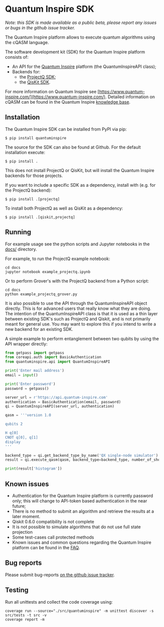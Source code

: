 # Quantum Inspire SDK

*Note: this SDK is made available as a public beta, please report any
issues or bugs in the github issue tracker.*

The Quantum Inspire platform allows to execute quantum algorithms using the cQASM language. 

The software development kit (SDK) for the Quantum Inspire platform consists of:

* An API for the [Quantum Inspire](https://www.quantum-inspire.com/) platform (the QuantumInspireAPI class);
* Backends for:
  * the [ProjectQ SDK](https://github.com/ProjectQ-Framework/ProjectQ);
  * the [QisKit SDK](https://qiskit.org/).

For more information on Quantum Inspire see
[https://www.quantum-inspire.com/](https://www.quantum-inspire.com/). Detailed information
on cQASM can be found in the Quantum Inspire
[knowledge base](https://www.quantum-inspire.com/kbase/advanced-guide/).


## Installation

The Quantum Inspire SDK can be installed from PyPI via pip:

```
$ pip install quantuminspire
```

The source for the SDK can also be found at Github. For the default installation execute:

```
$ pip install .
```

This does not install ProjectQ or QisKit, but will install the Quantum Inspire backends for
those projects.

If you want to include a specific SDK as a dependency, install with
(e.g. for the ProjectQ backend):

```
$ pip install .[projectq]
```

To install both ProjectQ as well as QisKit as a dependency:

```
$ pip install .[qiskit,projectq]
```

## Running

For example usage see the python scripts and Jupyter notebooks in the [docs/](docs/) directory.

For example, to run the ProjectQ example notebook:

```
cd docs
jupyter notebook example_projectq.ipynb
```

Or to perform Grover's with the ProjectQ backend from a Python script:

```
cd docs
python example_projectq_grover.py
```

It is also possible to use the API through the QuantumInspireAPI object
directly. This is for advanced users that really know what they are
doing. The intention of the QuantumInspireAPI class is that it is used
as a thin layer between existing SDK's such as ProjectQ and Qiskit,
and is not primarily meant for general use. You may want to explore this
if you intend to write a new backend for an existing SDK.

A simple example to perform entanglement between two qubits by using the
API wrapper directly:

``` python
from getpass import getpass
from coreapi.auth import BasicAuthentication
from quantuminspire.api import QuantumInspireAPI

print('Enter mail address')
email = input()

print('Enter password')
password = getpass()

server_url = r'https://api.quantum-inspire.com'
authentication = BasicAuthentication(email, password)
qi = QuantumInspireAPI(server_url, authentication)

qasm = '''version 1.0

qubits 2

H q[0]
CNOT q[0], q[1]
display
'''

backend_type = qi.get_backend_type_by_name('QX single-node simulator')
result = qi.execute_qasm(qasm, backend_type=backend_type, number_of_shots=1024)

print(result['histogram'])
```

## Known issues

* Authentication for the Quantum Inspire platform is currently password only; this will change
to API-token based authentication in the near future;
* There is no method to submit an algorithm and retrieve the results at a later moment. 
* Qiskit 0.6.0 compatibility is not complete
* It is not possible to simulate algorithms that do not use full state projection
* Some test-cases call protected methods
* Known issues and common questions regarding the Quantum Inspire platform can be found in the [FAQ](https://www.quantum-inspire.com/faq/).
 
## Bug reports

Please submit bug-reports [on the github issue tracker](https://github.com/qutech-sd/SDK/issues).

## Testing

Run all unittests and collect the code coverage using:

```
coverage run --source="./src/quantuminspire" -m unittest discover -s src/tests -t src -v
coverage report -m
```
